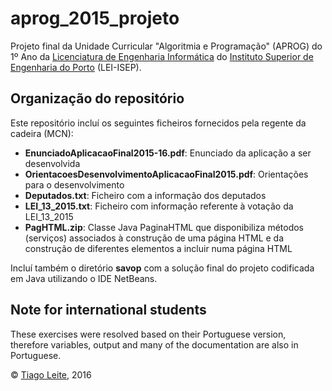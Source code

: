 # aprog_2015_projeto

Projeto final da Unidade Curricular "Algoritmia e Programação" (APROG) do 1º Ano da [Licenciatura de Engenharia Informática](http://www.isep.ipp.pt/Course/Course/26) do [Instituto Superior de Engenharia do Porto](http://www.isep.ipp.pt) (LEI-ISEP).

## Organização do repositório
Este repositório incluí os seguintes ficheiros fornecidos pela regente da cadeira (MCN):
- **EnunciadoAplicacaoFinal2015-16.pdf**: Enunciado da aplicação a ser desenvolvida
- **OrientacoesDesenvolvimentoAplicacaoFinal2015.pdf**: Orientações para o desenvolvimento
- **Deputados.txt**: Ficheiro com a informação dos deputados
- **LEI_13_2015.txt**: Ficheiro com informação referente à votação da LEI_13_2015
- **PagHTML.zip**: Classe Java PaginaHTML que disponibiliza métodos (serviços) associados à construção de uma página HTML e da construção de diferentes elementos a incluir numa página HTML

Incluí também o diretório **savop** com a solução final do projeto codificada em Java utilizando o IDE NetBeans.

## Note for international students
These exercises were resolved based on their Portuguese version, therefore variables, output and many of the documentation are also in Portuguese.

© [Tiago Leite](https://tiagoanleite.github.io), 2016

